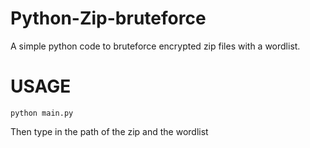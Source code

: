 # Python-Zip-bruteforce
A simple python code to bruteforce encrypted zip files with a wordlist.

# USAGE
``` python main.py ```

Then type in the path of the zip and the wordlist
